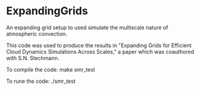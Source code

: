 # ExpandingGrids
An expanding grid setup to used simulate the multiscale nature of atmospheric convection.  

This code was used to produce the results in "Expanding Grids for Efficient Cloud Dynamics Simulations Across Scales," a paper which was coauthored with S.N. Stechmann.

To compile the code: make smr_test

To rune the code: ./smr_test
